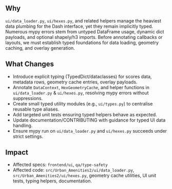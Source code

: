 ## Why
`ui/data_loader.py`, `ui/hexes.py`, and related helpers manage the heaviest data plumbing for the Dash interface, yet they remain implicitly typed. Numerous mypy errors stem from untyped DataFrame usage, dynamic dict payloads, and optional shapely/h3 imports. Before annotating callbacks or layouts, we must establish typed foundations for data loading, geometry caching, and overlay generation.

## What Changes
- Introduce explicit typing (TypedDict/dataclasses) for scores data, metadata rows, geometry cache entries, overlay payloads.
- Annotate `DataContext`, `HexGeometryCache`, and helper functions in `ui/data_loader.py` & `ui/hexes.py`, resolving mypy errors without suppressions.
- Create small typed utility modules (e.g., `ui/types.py`) to centralise reusable type aliases.
- Add targeted unit tests ensuring typed helpers behave as expected.
- Update documentation/CONTRIBUTING with guidance for typed UI data handling.
- Ensure mypy run on `ui/data_loader.py` and `ui/hexes.py` succeeds under strict settings.

## Impact
- Affected specs: `frontend/ui`, `qa/type-safety`
- Affected code: `src/Urban_Amenities2/ui/data_loader.py`, `src/Urban_Amenities2/ui/hexes.py`, geometry cache utilities, UI unit tests, typing helpers, documentation.
